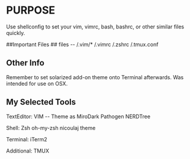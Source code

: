 # PURPOSE #
Use shellconfig to set your vim, vimrc, bash, bashrc, or other similar files quickly.

##Important Files ##
files -- 
/.vim/*
/.vimrc
/.zshrc
/.tmux.conf

## Other Info ##
Remember to set solarized add-on theme onto Terminal afterwards.
Was intended for use on OSX.

## My Selected Tools ##
TextEditor:
VIM -- Theme as MiroDark
Pathogen
NERDTree

Shell:
Zsh
oh-my-zsh
nicoulaj theme

Terminal:
iTerm2

Additional:
TMUX
